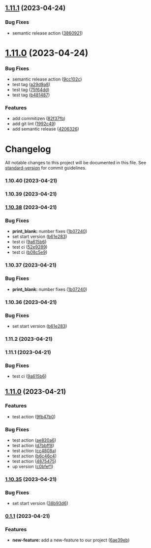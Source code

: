 ## [1.11.1](https://github.com/Sergey55511/data1/compare/v1.11.0...v1.11.1) (2023-04-24)


### Bug Fixes

* semantic release action ([3860921](https://github.com/Sergey55511/data1/commit/386092148da4eb40aa40cf9a113254b1d8812399))

# [1.11.0](https://github.com/Sergey55511/data1/compare/v1.10.38...v1.11.0) (2023-04-24)


### Bug Fixes

* semantic release action ([9cc102c](https://github.com/Sergey55511/data1/commit/9cc102c49d00e21143c3e2736bb8b9da07e52ee6))
* test tag ([a29d9a8](https://github.com/Sergey55511/data1/commit/a29d9a8a215414ea1b4ca8a602f1bbcb266b2207))
* test tag ([75f64dd](https://github.com/Sergey55511/data1/commit/75f64dd5f6b291e1d896d855f537560e82211a2f))
* test tag ([b481487](https://github.com/Sergey55511/data1/commit/b481487bcd32fc5b28debd32988d517aa207fa24))


### Features

* add commitizen ([82f37fb](https://github.com/Sergey55511/data1/commit/82f37fb3417c4ccbf8c82f6a5e8cabe9c4088406))
* add git lint ([1992c49](https://github.com/Sergey55511/data1/commit/1992c49f9f1604c899e0511ece26dabf25c9a94a))
* add semantic release ([4206326](https://github.com/Sergey55511/data1/commit/42063268b647bc077ad984dc03b65ae08953cfda))

# Changelog

All notable changes to this project will be documented in this file. See [standard-version](https://github.com/conventional-changelog/standard-version) for commit guidelines.

### 1.10.40 (2023-04-21)

### 1.10.39 (2023-04-21)

### [1.10.38](https://github.com/Sergey55511/data1/compare/v1.11.0...v1.10.38) (2023-04-21)


### Bug Fixes

* **print_blank:** number fixes ([1b07240](https://github.com/Sergey55511/data1/commit/1b07240c86e747cd8d2ae1921dd0f105cddf894d))
* set start version ([b61e283](https://github.com/Sergey55511/data1/commit/b61e28339174daea0341734cd53808eafac61bd4))
* test ci ([9a615b6](https://github.com/Sergey55511/data1/commit/9a615b69065b67b29f585204417855e6b37e82f6))
* test ci ([52e9289](https://github.com/Sergey55511/data1/commit/52e9289b0a9399897d0f20b6ba85fa1f08378d8a))
* test ci ([b08c5e9](https://github.com/Sergey55511/data1/commit/b08c5e93bf6bc022b0a10b9d0af63dbd1b9acf4d))

### 1.10.37 (2023-04-21)


### Bug Fixes

* **print_blank:** number fixes ([1b07240](https://github.com/Sergey55511/data1/commit/1b07240c86e747cd8d2ae1921dd0f105cddf894d))

### 1.10.36 (2023-04-21)


### Bug Fixes

* set start version ([b61e283](https://github.com/Sergey55511/data1/commit/b61e28339174daea0341734cd53808eafac61bd4))

### 1.11.2 (2023-04-21)

### 1.11.1 (2023-04-21)


### Bug Fixes

* test ci ([9a615b6](https://github.com/Sergey55511/data1/commit/9a615b69065b67b29f585204417855e6b37e82f6))

## [1.11.0](https://github.com/Sergey55511/data1/compare/v1.10.35...v1.11.0) (2023-04-21)


### Features

* test action ([9fb47b0](https://github.com/Sergey55511/data1/commit/9fb47b0dd7e464ac7b7c43328b4e69c1c0a5d4b8))


### Bug Fixes

* test action ([ae820a6](https://github.com/Sergey55511/data1/commit/ae820a6bb8f94523d0a5c9900b3cfa3fe8e0d35a))
* test action ([d7bbff8](https://github.com/Sergey55511/data1/commit/d7bbff893de82944711c86fc80815cf38a150e58))
* test action ([cc4808a](https://github.com/Sergey55511/data1/commit/cc4808a8f6be295fbd4f6d12308d87a3c419c9cc))
* test action ([b6c46c4](https://github.com/Sergey55511/data1/commit/b6c46c408fab814d3af9ccd098e2fe0cd55ef8d8))
* test action ([4875475](https://github.com/Sergey55511/data1/commit/487547588d8c59eff75ba60bd0f601d67b6e82f5))
* up version ([c0bfef1](https://github.com/Sergey55511/data1/commit/c0bfef152646b68be7ca0ac8f79e7e09af7f9bc2))

### [1.10.35](https://github.com/Sergey55511/data1/compare/v0.1.1...v1.10.35) (2023-04-21)


### Bug Fixes

* set start version ([38b93d6](https://github.com/Sergey55511/data1/commit/38b93d6d89bed00e97191d08f3d3408b9df2a1f5))

### [0.1.1](https://github.com/Sergey55511/data1/compare/v1.1.6...v0.1.1) (2023-04-21)


### Features

* **new-feature:** add a new-feature to our project ([6ae39eb](https://github.com/Sergey55511/data1/commit/6ae39eb111934128f68ad30491e85aece791c00a))
